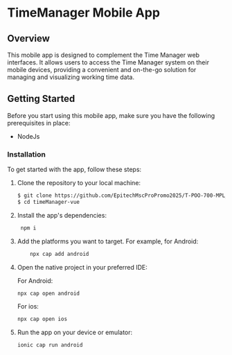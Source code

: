 # TimeManager Mobile App 

## Overview

This mobile app is designed to complement the Time Manager web interfaces. It allows users to access the Time Manager system on their mobile devices, providing a convenient and on-the-go solution for managing and visualizing working time data.

## Getting Started

Before you start using this mobile app, make sure you have the following prerequisites in place:

- NodeJs


### Installation

To get started with the app, follow these steps:

1. Clone the repository to your local machine:

   ```bash
   $ git clone https://github.com/EpitechMscProPromo2025/T-POO-700-MPL_6.git
   $ cd timeManager-vue
   ```
2. Install the app's dependencies: 

   ```bash
    npm i
   ```

3. Add the platforms you want to target. For example, for Android:

   ```bash
       npx cap add android 
      ```
   
4. Open the native project in your preferred IDE:

    For Android:

    ```bash
    npx cap open android
    ```
    For ios:

    ```bash
    npx cap open ios
    ```

5. Run the app on your device or emulator:

    ```bash
    ionic cap run android
    ```